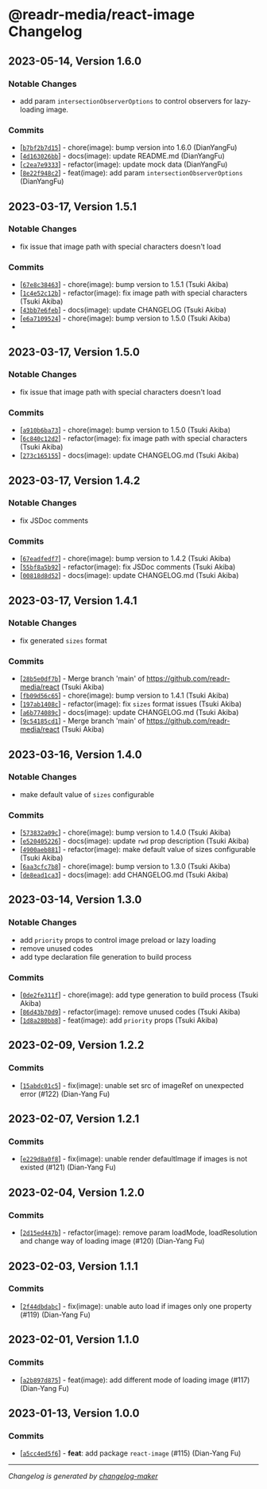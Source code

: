 # @readr-media/react-image Changelog


## 2023-05-14, Version 1.6.0

### Notable Changes
- add param `intersectionObserverOptions` to control observers for lazy-loading image. 


### Commits
* \[[`b7bf2b7d15`](https://github.com/readr-media/react-image/commit/b7bf2b7d15)] - chore(image): bump version into 1.6.0 (DianYangFu)
* \[[`4d163026bb`](https://github.com/readr-media/react-image/commit/4d163026bb)] - docs(image): update README.md (DianYangFu)
* \[[`c2ea7e9333`](https://github.com/readr-media/react-image/commit/c2ea7e9333)] - refactor(image): update mock data (DianYangFu)
* \[[`8e22f948c2`](https://github.com/readr-media/react-image/commit/8e22f948c2)] - feat(image): add param `intersectionObserverOptions` (DianYangFu)


## 2023-03-17, Version 1.5.1

### Notable Changes
- fix issue that image path with special characters doesn't load

### Commits
* \[[`67e8c38463`](https://github.com/readr-media/react-image/commit/67e8c38463)] - chore(image): bump version to 1.5.1 (Tsuki Akiba)
* \[[`1c4e52c12b`](https://github.com/readr-media/react-image/commit/1c4e52c12b)] - refactor(image): fix image path with special characters (Tsuki Akiba)
* \[[`43bb7e6feb`](https://github.com/readr-media/react-image/commit/43bb7e6feb)] - docs(image): update CHANGELOG (Tsuki Akiba)
* \[[`e6a7109524`](https://github.com/readr-media/react-image/commit/e6a7109524)] - chore(image): bump version to 1.5.0 (Tsuki Akiba)
* 
## 2023-03-17, Version 1.5.0

### Notable Changes
- fix issue that image path with special characters doesn't load

### Commits
* \[[`a910b6ba73`](https://github.com/readr-media/react-image/commit/a910b6ba73)] - chore(image): bump version to 1.5.0 (Tsuki Akiba)
* \[[`6c840c12d2`](https://github.com/readr-media/react-image/commit/6c840c12d2)] - refactor(image): fix image path with special characters (Tsuki Akiba)
* \[[`273c165155`](https://github.com/readr-media/react-image/commit/273c165155)] - docs(image): update CHANGELOG.md (Tsuki Akiba)

## 2023-03-17, Version 1.4.2

### Notable Changes
- fix JSDoc comments

### Commits
* \[[`67eadfedf7`](https://github.com/readr-media/react-image/commit/67eadfedf7)] - chore(image): bump version to 1.4.2 (Tsuki Akiba)
* \[[`55bf8a5b92`](https://github.com/readr-media/react-image/commit/55bf8a5b92)] - refactor(image): fix JSDoc comments (Tsuki Akiba)
* \[[`00818d8d52`](https://github.com/readr-media/react-image/commit/00818d8d52)] - docs(image): update CHANGELOG.md (Tsuki Akiba)

## 2023-03-17, Version 1.4.1

### Notable Changes
- fix generated `sizes` format

### Commits
* \[[`28b5e0df7b`](https://github.com/readr-media/react-image/commit/28b5e0df7b)] - Merge branch 'main' of <https://github.com/readr-media/react> (Tsuki Akiba)
* \[[`fb09d56c65`](https://github.com/readr-media/react-image/commit/fb09d56c65)] - chore(image): bump version to 1.4.1 (Tsuki Akiba)
* \[[`197ab1408c`](https://github.com/readr-media/react-image/commit/197ab1408c)] - refactor(image): fix `sizes` format issues (Tsuki Akiba)
* \[[`a6b774089c`](https://github.com/readr-media/react-image/commit/a6b774089c)] - docs(image): update CHANGELOG.md (Tsuki Akiba)
* \[[`9c54185cd1`](https://github.com/readr-media/react-image/commit/9c54185cd1)] - Merge branch 'main' of <https://github.com/readr-media/react> (Tsuki Akiba)

## 2023-03-16, Version 1.4.0

### Notable Changes
- make default value of `sizes` configurable

### Commits
* \[[`573832a09c`](https://github.com/readr-media/react-image/commit/573832a09c)] - chore(image): bump version to 1.4.0 (Tsuki Akiba)
* \[[`e520405226`](https://github.com/readr-media/react-image/commit/e520405226)] - docs(image): update `rwd` prop description (Tsuki Akiba)
* \[[`4900aeb881`](https://github.com/readr-media/react-image/commit/4900aeb881)] - refactor(image): make default value of sizes configurable (Tsuki Akiba)
* \[[`6aa3cfc7b8`](https://github.com/readr-media/react-image/commit/6aa3cfc7b8)] - chore(image): bump version to 1.3.0 (Tsuki Akiba)
* \[[`de8ead1ca3`](https://github.com/readr-media/react-image/commit/de8ead1ca3)] - docs(image): add CHANGELOG.md (Tsuki Akiba)

## 2023-03-14, Version 1.3.0

### Notable Changes
- add `priority` props to control image preload or lazy loading
- remove unused codes
- add type declaration file generation to build process

### Commits
* \[[`0de2fe311f`](https://github.com/readr-media/react-image/commit/0de2fe311f)] - chore(image): add type generation to build process (Tsuki Akiba)
* \[[`86d43b70d9`](https://github.com/readr-media/react-image/commit/86d43b70d9)] - refactor(image): remove unused codes (Tsuki Akiba)
* \[[`1d8a280bb8`](https://github.com/readr-media/react-image/commit/1d8a280bb8)] - feat(image): add `priority` props (Tsuki Akiba)


## 2023-02-09, Version 1.2.2

### Commits
* \[[`15abdc01c5`](https://github.com/readr-media/react-image/commit/15abdc01c5)] - fix(image): unable set src of imageRef on unexpected error (#122) (Dian-Yang Fu)

## 2023-02-07, Version 1.2.1

### Commits
* \[[`e229d8a0f8`](https://github.com/readr-media/react-image/commit/e229d8a0f8)] - fix(image): unable render defaultImage if images is not existed (#121) (Dian-Yang Fu)

## 2023-02-04, Version 1.2.0

### Commits
* \[[`2d15ed447b`](https://github.com/readr-media/react-image/commit/2d15ed447b)] - refactor(image): remove param loadMode, loadResolution and change way of loading image (#120) (Dian-Yang Fu)

## 2023-02-03, Version 1.1.1

### Commits
* \[[`2f44dbdabc`](https://github.com/readr-media/react-image/commit/2f44dbdabc)] - fix(image): unable auto load if images only one property (#119) (Dian-Yang Fu)

## 2023-02-01, Version 1.1.0

### Commits
* \[[`a2b897d875`](https://github.com/readr-media/react-image/commit/a2b897d875)] - feat(image): add different mode of loading image (#117) (Dian-Yang Fu)

## 2023-01-13, Version 1.0.0

### Commits
* \[[`a5cc4ed5f6`](https://github.com/readr-media/react-image/commit/a5cc4ed5f6)] - **feat**: add package `react-image` (#115) (Dian-Yang Fu)

---
*Changelog is generated by [changelog-maker](https://www.npmjs.com/package/changelog-maker)*